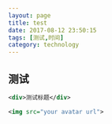 ```yaml
---
layout: page
title: test
date: 2017-08-12 23:50:15
tags: [测试,时间]
category: technology
---
```



## 测试

```xml
<div>测试标题</div>
```

```xml
<img src="your avatar url">
```
